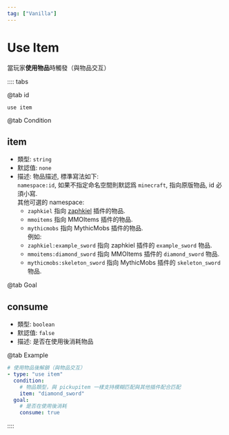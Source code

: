 ```yaml
---
tag: ["Vanilla"]
---
```


# Use Item

當玩家**使用物品**時觸發（與物品交互）

:::: tabs

@tab id

`use item`

@tab Condition

## item

- 類型: `string`
- 默認值: `none`
- 描述: 物品描述, 標準寫法如下:  
  `namespace:id`, 如果不指定命名空間則默認爲 `minecraft`, 指向原版物品, id 必須小寫.  
  其他可選的 namespace:
  - `zaphkiel` 指向 [zaphkiel](../../../partner/Zaphkiel/README.md) 插件的物品.
  - `mmoitems` 指向 MMOItems 插件的物品.
  - `mythicmobs` 指向 MythicMobs 插件的物品.  
  例如:
  - `zaphkiel:example_sword` 指向 zaphkiel 插件的 `example_sword` 物品.
  - `mmoitems:diamond_sword` 指向 MMOItems 插件的 `diamond_sword` 物品.
  - `mythicmobs:skeleton_sword` 指向 MythicMobs 插件的 `skeleton_sword` 物品.

@tab Goal

## consume <Badge text="可選" type="tip"/>

- 類型: `boolean`
- 默認值: `false`
- 描述: 是否在使用後消耗物品

@tab Example

```yaml
# 使用物品後解鎖（與物品交互）
- type: "use item"
  condition:
    # 物品類型，與 pickupitem 一樣支持模糊匹配與其他插件配合匹配
    item: "diamond_sword"
  goal:
    # 是否在使用後消耗
    consume: true
```

::::